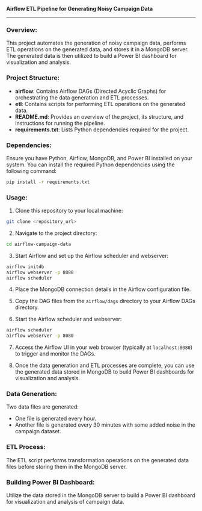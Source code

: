 **Airflow ETL Pipeline for Generating Noisy Campaign Data**

---

### Overview:
This project automates the generation of noisy campaign data, performs ETL operations on the generated data, and stores it in a MongoDB server. The generated data is then utilized to build a Power BI dashboard for visualization and analysis.

### Project Structure:
- **airflow**: Contains Airflow DAGs (Directed Acyclic Graphs) for orchestrating the data generation and ETL processes.
- **etl**: Contains scripts for performing ETL operations on the generated data.
- **README.md**: Provides an overview of the project, its structure, and instructions for running the pipeline.
- **requirements.txt**: Lists Python dependencies required for the project.

### Dependencies:
Ensure you have Python, Airflow, MongoDB, and Power BI installed on your system. You can install the required Python dependencies using the following command:

```bash
pip install -r requirements.txt
```

### Usage:
1. Clone this repository to your local machine:

```bash
git clone <repository_url>
```

2. Navigate to the project directory:

```bash
cd airflow-campaign-data
```

3. Start Airflow and set up the Airflow scheduler and webserver:

```bash
airflow initdb
airflow webserver -p 8080
airflow scheduler
```

4. Place the MongoDB connection details in the Airflow configuration file.

5. Copy the DAG files from the `airflow/dags` directory to your Airflow DAGs directory.

6. Start the Airflow scheduler and webserver:

```bash
airflow scheduler
airflow webserver -p 8080
```

7. Access the Airflow UI in your web browser (typically at `localhost:8080`) to trigger and monitor the DAGs.

8. Once the data generation and ETL processes are complete, you can use the generated data stored in MongoDB to build Power BI dashboards for visualization and analysis.

### Data Generation:
Two data files are generated:
- One file is generated every hour.
- Another file is generated every 30 minutes with some added noise in the campaign dataset.

### ETL Process:
The ETL script performs transformation operations on the generated data files before storing them in the MongoDB server.

### Building Power BI Dashboard:
Utilize the data stored in the MongoDB server to build a Power BI dashboard for visualization and analysis of campaign data.